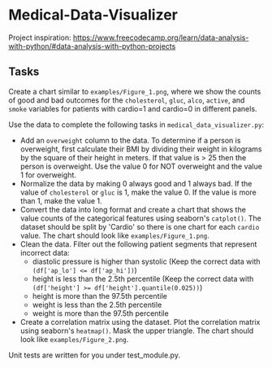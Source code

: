 # Medical-Data-Visualizer
Project inspiration: https://www.freecodecamp.org/learn/data-analysis-with-python/#data-analysis-with-python-projects

## Tasks
Create a chart similar to `examples/Figure_1.png`, where we show the counts of good and bad outcomes for the `cholesterol`, `gluc`, `alco`, `active`, and `smoke` variables for patients with cardio=1 and cardio=0 in different panels.

Use the data to complete the following tasks in `medical_data_visualizer.py`:

* Add an `overweight` column to the data. To determine if a person is overweight, first calculate their BMI by dividing their weight in kilograms by the square of their height in meters. If that value is > 25 then the person is overweight. Use the value 0 for NOT overweight and the value 1 for overweight.
* Normalize the data by making 0 always good and 1 always bad. If the value of `cholesterol` or `gluc` is 1, make the value 0. If the value is more than 1, make the value 1.
* Convert the data into long format and create a chart that shows the value counts of the categorical features using seaborn's `catplot()`. The dataset should be split by 'Cardio' so there is one chart for each `cardio` value. The chart should look like `examples/Figure_1.png`.
* Clean the data. Filter out the following patient segments that represent incorrect data:
    * diastolic pressure is higher than systolic (Keep the correct data with `(df['ap_lo'] <= df['ap_hi'])`)
    * height is less than the 2.5th percentile (Keep the correct data with `(df['height'] >= df['height'].quantile(0.025))`)
    * height is more than the 97.5th percentile
    * weight is less than the 2.5th percentile
    * weight is more than the 97.5th percentile
* Create a correlation matrix using the dataset. Plot the correlation matrix using seaborn's `heatmap()`. Mask the upper triangle. The chart should look like `examples/Figure_2.png`.

Unit tests are written for you under test_module.py.
